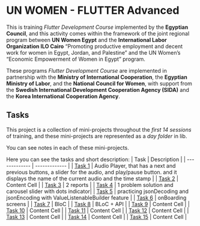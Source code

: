 # UN WOMEN - FLUTTER Advanced

This is training *Flutter Development Course* implemented by the **Egyptian Council**, and this
activity comes within the framework of the joint regional program between **UN Women Egypt** and the
**International Labor Organization ILO Cairo** “Promoting productive employment and decent work for
women in Egypt, Jordan, and Palestine” and the UN Women’s “Economic Empowerment of Women in Egypt”
program.

These programs *Flutter Development Course* are implemented in partnership with the **Ministry of
International Cooperation**, the **Egyptian Ministry of Labor**, and the **National Council for
Women**, with support from the **Swedish International Development Cooperation Agency (SIDA)** and
the **Korea International Cooperation Agency**.

## Tasks

This project is a collection of mini-projects throughout the *first 14 sessions* of training, and
these mini-projects are represented as a *day folder* in lib.

You can see notes in each of these mini-projects.

Here you can see the tasks and short description:
| Task | Description |
| ------------- | ------------- |
| [Task 1](lib/day001) | Audio Player, that has a next and previous buttons, a slider for the audio,
and play/pause button. and it displays the name of the current audio and the time stamp |
| [Task 2](lib/day002) | Content Cell |
| [Task 3]() | 2 reports |
| [Task 4](lib/day004) | 1 problem solution and carousel slider with dots indicator|
| [Task 5](lib/day005) | practicing jsonDecoding and jsonEncoding with ValueListenableBuilder
feature |
| [Task 6](lib/day006/task) | onBoarding screens |
| [Task 7](lib/day007) | BloC |
| [Task 8](lib/day008) | BLoC + API |
| [Task 9]() | Content Cell |
| [Task 10]() | Content Cell |
| [Task 11]() | Content Cell |
| [Task 12]() | Content Cell |
| [Task 13]() | Content Cell |
| [Task 14]() | Content Cell |
| [Task 15]() | Content Cell |
